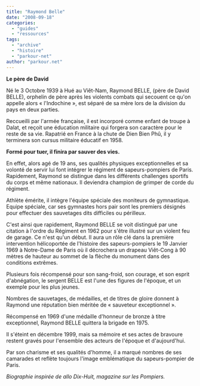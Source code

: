 ```yaml
---
title: "Raymond Belle"
date: "2008-09-18"
categories: 
  - "guides"
  - "ressources"
tags: 
  - "archive"
  - "histoire"
  - "parkour-net"
author: "parkour.net"
---
```


**Le père de David**

Né le 3 Octobre 1939 à Hué au Viêt-Nam, Raymond BELLE, (père de David BELLE), orphelin de père après les violents combats qui secouent ce qu'on appelle alors « l'Indochine », est séparé de sa mère lors de la division du pays en deux parties.

Reccueilli par l'armée française, il est incorporé comme enfant de troupe à Dalat, et reçoit une éducation militaire qui forgera son caractère pour le reste de sa vie. Rapatrié en France à la chute de Dien Bien Phû, il y terminera son cursus militaire éducatif en 1958.

**Formé pour tuer, il finira par sauver des vies.**

En effet, alors agé de 19 ans, ses qualités physiques exceptionnelles et sa volonté de servir lui font intégrer le régiment de sapeurs-pompiers de Paris. Rapidement, Raymond se distingue dans les différents challenges sportifs du corps et même nationaux. Il deviendra champion de grimper de corde du régiment.

Athlète émérite, il intègre l'équipe spéciale des moniteurs de gymnastique. Equipe spéciale, car ses gymnastes hors pair sont les premiers désignés pour effectuer des sauvetages dits difficiles ou périlleux.

C'est ainsi que rapidement, Raymond BELLE se voit distingué par une citation à l'ordre du Régiment en 1962 pour s'être illustré sur un violent feu de garage. Ce n'est qu'un début. Il aura un rôle clé dans la première intervention hélicoportée de l'histoire des sapeurs-pompiers le 19 Janvier 1969 à Notre-Dame de Paris où il décrochera un drapeau Viêt-Cong à 90 mètres de hauteur au sommet de la flèche du monument dans des conditions extrêmes.

Plusieurs fois récompensé pour son sang-froid, son courage, et son esprit d'abnégation, le sergent BELLE est l'une des figures de l'époque, et un exemple pour les plus jeunes.

Nombres de sauvetages, de médailles, et de titres de gloire donnent à Raymond une réputation bien méritée de « sauveteur exceptionnel ».

Récompensé en 1969 d'une médaille d'honneur de bronze à titre exceptionnel, Raymond BELLE quittera la brigade en 1975.

Il s'éteint en décembre 1999, mais sa mémoire et ses actes de bravoure restent gravés pour l'ensemble des acteurs de l'époque et d'aujourd'hui.

Par son charisme et ses qualités d'homme, il a marqué nombres de ses camarades et reflète toujours l'image emblématique du sapeurs-pompier de Paris.

_Biographie inspirée de allo Dix-Huit, magazine sur les Pompiers._
